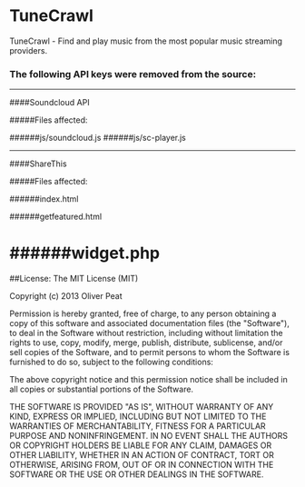TuneCrawl
=========

TuneCrawl - Find and play music from the most popular music streaming providers.

### The following API keys were removed from the source:
-----------------
####Soundcloud API

#####Files affected:

######js/soundcloud.js
######js/sc-player.js
___

####ShareThis

#####Files affected:

######index.html

######getfeatured.html

######widget.php
===
##License:
The MIT License (MIT)

Copyright (c) 2013 Oliver Peat

Permission is hereby granted, free of charge, to any person obtaining a copy of
this software and associated documentation files (the "Software"), to deal in
the Software without restriction, including without limitation the rights to
use, copy, modify, merge, publish, distribute, sublicense, and/or sell copies of
the Software, and to permit persons to whom the Software is furnished to do so,
subject to the following conditions:

The above copyright notice and this permission notice shall be included in all
copies or substantial portions of the Software.

THE SOFTWARE IS PROVIDED "AS IS", WITHOUT WARRANTY OF ANY KIND, EXPRESS OR
IMPLIED, INCLUDING BUT NOT LIMITED TO THE WARRANTIES OF MERCHANTABILITY, FITNESS
FOR A PARTICULAR PURPOSE AND NONINFRINGEMENT. IN NO EVENT SHALL THE AUTHORS OR
COPYRIGHT HOLDERS BE LIABLE FOR ANY CLAIM, DAMAGES OR OTHER LIABILITY, WHETHER
IN AN ACTION OF CONTRACT, TORT OR OTHERWISE, ARISING FROM, OUT OF OR IN
CONNECTION WITH THE SOFTWARE OR THE USE OR OTHER DEALINGS IN THE SOFTWARE.

